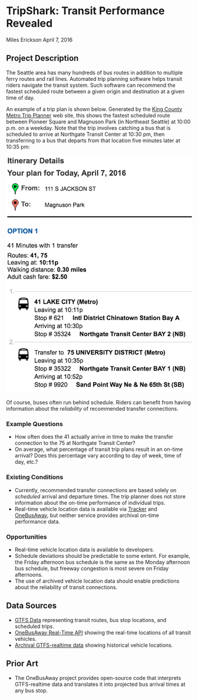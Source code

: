 # TripShark: Transit Performance Revealed

Miles Erickson
April 7, 2016

## Project Description

The Seattle area has many hundreds of bus routes in addition to multiple ferry routes and rail lines. Automated trip planning software helps transit riders navigate the transit system. Such software can recommend the fastest scheduled route between a given origin and destination at a given time of day.

An example of a trip plan is shown below. Generated by the <a href="tripplanner.kingcounty.gov/">King County Metro Trip Planner</a> web site, this shows the fastest scheduled route between Pioneer Square and Magnuson Park (in Northeast Seattle) at 10:00 p.m. on a weekday. Note that the trip involves catching a bus that is scheduled to arrive at Northgate Transit Center at 10:30 pm, then transferring to a bus that departs from that location five minutes later at 10:35 pm:

<img src='img/sample_trip_plan.png' alt='Sample trip plan from Galvanize Seattle Campus to Magnuson Park'>

Of course, buses often run behind schedule. Riders can benefit from having information about the <i>reliability</i> of recommended transfer connections.

### Example Questions
* How often does the 41 actually arrive in time to make the transfer connection to the 75 at Northgate Transit Center?
* On average, what percentage of transit trip plans result in an on-time arrival? Does this percentage vary according to day of week, time of day, etc.?

### Existing Conditions
* Currently, recommended transfer connections are based solely on <i>scheduled</i> arrival and departure times. The trip planner does not store information about the on-time performance of individual trips.
* Real-time vehicle location data is available via [Tracker](http://tripplanner.kingcounty.gov/hiwire?.a=iRealTimeDisplay) and [OneBusAway](http://pugetsound.onebusaway.org/where/standard/), but neither service provides archival on-time performance data.

### Opportunities
* Real-time vehicle location data is available to developers.
* Schedule deviations should be predictable to some extent. For example, the Friday afternoon bus schedule is the same as the Monday afternoon bus schedule, but freeway congestion is most severe on Friday afternoons.
* The use of archived vehicle location data should enable predictions about the reliability of transit connections.


## Data Sources
* [GTFS Data](http://www.soundtransit.org/Developer-resources/Data-downloads) representing transit routes, bus stop locations, and scheduled trips.
* [OneBusAway Real-Time API](http://developer.onebusaway.org/modules/onebusaway-application-modules/1.1.14/api/where/index.html) showing the real-time locations of all transit vehicles.
* [Archival GTFS-realtime data](https://groups.google.com/forum/#!topic/onebusaway-api/NMb0FQozqyU) showing historical vehicle locations.

## Prior Art
* The OneBusAway project provides open-source code that interprets GTFS-realtime data and translates it into projected bus arrival times at any bus stop.
